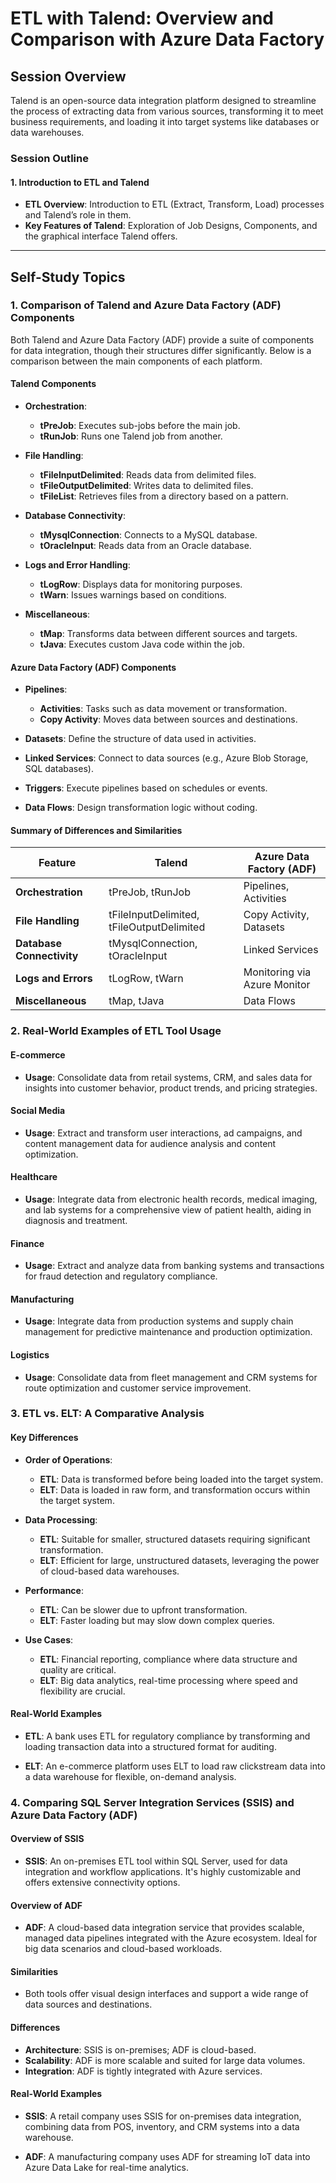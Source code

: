 
# ETL with Talend: Overview and Comparison with Azure Data Factory

## Session Overview

Talend is an open-source data integration platform designed to streamline the process of extracting data from various sources, transforming it to meet business requirements, and loading it into target systems like databases or data warehouses.

### Session Outline

#### 1. Introduction to ETL and Talend
- **ETL Overview**: Introduction to ETL (Extract, Transform, Load) processes and Talend’s role in them.
- **Key Features of Talend**: Exploration of Job Designs, Components, and the graphical interface Talend offers.

---

## Self-Study Topics

### 1. Comparison of Talend and Azure Data Factory (ADF) Components

Both Talend and Azure Data Factory (ADF) provide a suite of components for data integration, though their structures differ significantly. Below is a comparison between the main components of each platform.

#### Talend Components

- **Orchestration**:
  - **tPreJob**: Executes sub-jobs before the main job.
  - **tRunJob**: Runs one Talend job from another.

- **File Handling**:
  - **tFileInputDelimited**: Reads data from delimited files.
  - **tFileOutputDelimited**: Writes data to delimited files.
  - **tFileList**: Retrieves files from a directory based on a pattern.

- **Database Connectivity**:
  - **tMysqlConnection**: Connects to a MySQL database.
  - **tOracleInput**: Reads data from an Oracle database.

- **Logs and Error Handling**:
  - **tLogRow**: Displays data for monitoring purposes.
  - **tWarn**: Issues warnings based on conditions.

- **Miscellaneous**:
  - **tMap**: Transforms data between different sources and targets.
  - **tJava**: Executes custom Java code within the job.

#### Azure Data Factory (ADF) Components

- **Pipelines**: 
  - **Activities**: Tasks such as data movement or transformation.
  - **Copy Activity**: Moves data between sources and destinations.

- **Datasets**: Define the structure of data used in activities.

- **Linked Services**: Connect to data sources (e.g., Azure Blob Storage, SQL databases).

- **Triggers**: Execute pipelines based on schedules or events.

- **Data Flows**: Design transformation logic without coding.

#### Summary of Differences and Similarities

| **Feature**               | **Talend**                                | **Azure Data Factory (ADF)**     |
| ------------------------- | ----------------------------------------- | -------------------------------- |
| **Orchestration**         | tPreJob, tRunJob                          | Pipelines, Activities            |
| **File Handling**         | tFileInputDelimited, tFileOutputDelimited | Copy Activity, Datasets          |
| **Database Connectivity** | tMysqlConnection, tOracleInput            | Linked Services                  |
| **Logs and Errors**       | tLogRow, tWarn                            | Monitoring via Azure Monitor     |
| **Miscellaneous**         | tMap, tJava                               | Data Flows                       |

### 2. Real-World Examples of ETL Tool Usage

#### E-commerce
- **Usage**: Consolidate data from retail systems, CRM, and sales data for insights into customer behavior, product trends, and pricing strategies.

#### Social Media
- **Usage**: Extract and transform user interactions, ad campaigns, and content management data for audience analysis and content optimization.

#### Healthcare
- **Usage**: Integrate data from electronic health records, medical imaging, and lab systems for a comprehensive view of patient health, aiding in diagnosis and treatment.

#### Finance
- **Usage**: Extract and analyze data from banking systems and transactions for fraud detection and regulatory compliance.

#### Manufacturing
- **Usage**: Integrate data from production systems and supply chain management for predictive maintenance and production optimization.

#### Logistics
- **Usage**: Consolidate data from fleet management and CRM systems for route optimization and customer service improvement.

### 3. ETL vs. ELT: A Comparative Analysis

#### Key Differences

- **Order of Operations**:
  - **ETL**: Data is transformed before being loaded into the target system.
  - **ELT**: Data is loaded in raw form, and transformation occurs within the target system.

- **Data Processing**:
  - **ETL**: Suitable for smaller, structured datasets requiring significant transformation.
  - **ELT**: Efficient for large, unstructured datasets, leveraging the power of cloud-based data warehouses.

- **Performance**:
  - **ETL**: Can be slower due to upfront transformation.
  - **ELT**: Faster loading but may slow down complex queries.

- **Use Cases**:
  - **ETL**: Financial reporting, compliance where data structure and quality are critical.
  - **ELT**: Big data analytics, real-time processing where speed and flexibility are crucial.

#### Real-World Examples

- **ETL**: A bank uses ETL for regulatory compliance by transforming and loading transaction data into a structured format for auditing.
  
- **ELT**: An e-commerce platform uses ELT to load raw clickstream data into a data warehouse for flexible, on-demand analysis.

### 4. Comparing SQL Server Integration Services (SSIS) and Azure Data Factory (ADF)

#### Overview of SSIS

- **SSIS**: An on-premises ETL tool within SQL Server, used for data integration and workflow applications. It's highly customizable and offers extensive connectivity options.

#### Overview of ADF

- **ADF**: A cloud-based data integration service that provides scalable, managed data pipelines integrated with the Azure ecosystem. Ideal for big data scenarios and cloud-based workloads.

#### Similarities
- Both tools offer visual design interfaces and support a wide range of data sources and destinations.

#### Differences

- **Architecture**: SSIS is on-premises; ADF is cloud-based.
- **Scalability**: ADF is more scalable and suited for large data volumes.
- **Integration**: ADF is tightly integrated with Azure services.

#### Real-World Examples

- **SSIS**: A retail company uses SSIS for on-premises data integration, combining data from POS, inventory, and CRM systems into a data warehouse.
  
- **ADF**: A manufacturing company uses ADF for streaming IoT data into Azure Data Lake for real-time analytics.
